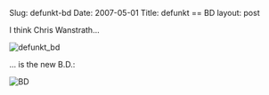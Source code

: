 Slug: defunkt-bd
Date: 2007-05-01
Title: defunkt == BD
layout: post

I think Chris Wanstrath...

<img alt="defunkt_bd" class="at-xid-6a010534988cd3970b0120a5b3674a970c" src="https://steveivy.typepad.com/.a/6a010534988cd3970b0120a5b3674a970c-pi" />

... is the new B.D.:

<img alt="BD" class="at-xid-6a010534988cd3970b0120a5b36758970c" src="https://steveivy.typepad.com/.a/6a010534988cd3970b0120a5b36758970c-pi" />
